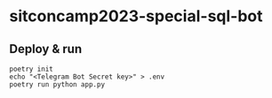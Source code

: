 # sitconcamp2023-special-sql-bot

## Deploy & run
```
poetry init
echo "<Telegram Bot Secret key>" > .env
poetry run python app.py
```
